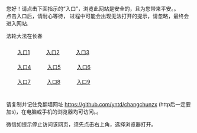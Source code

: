 您好！请点击下面指示的“入口”，浏览此网站是安全的，且为您带来平安。。 <br/>
点击入口后，请耐心等待， 过程中可能会出现无法打开的提示，请忽略，最终会进入网站. </br>

法轮大法在长春<br/>
<div style="padding:10px"><a style="margin:20px" target="_blank" href="https://d203dnyc0mb9su.cloudfront.net/2Qpsp?tuzzlr" id="ccLink1" rel="nofollow">入口1</a> <a target="_blank" style="margin:20px" href="https://dr9dluzoziu0k.cloudfront.net/2Qpsp?znpudm" id="ccLink2" rel="nofollow">入口2</a> <a style="margin:20px" target="_blank" href="https://d26o9g8klv8a0p.cloudfront.net/2Qpsp?fpvknju" id="ccLink3" rel="nofollow">入口3</a></div>

<div style="padding:10px" ><a style="margin:20px" target="_blank" href="https://d203dnyc0mb9su.cloudfront.net/2Qpsp?tuzzlr" id="ccLink4" rel="nofollow">入口4</a> <a style="margin:20px" href="https://dr9dluzoziu0k.cloudfront.net/2Qpsp?znpudm" target="_blank" id="ccLink5" rel="nofollow">入口5</a> <a style="margin:20px" href="https://d26o9g8klv8a0p.cloudfront.net/2Qpsp?fpvknju" target="_blank" id="ccLink6" rel="nofollow">入口6</a></div>

<div style="padding:10px"><a style="margin:20px" target="_blank" href="https://d203dnyc0mb9su.cloudfront.net/2Qpsp?tuzzlr" id="ccLink7" rel="nofollow">入口7</a> <a style="margin:20px" href="https://dr9dluzoziu0k.cloudfront.net/2Qpsp?znpudm" target="_blank" id="ccLink8" rel="nofollow">入口8</a> <a style="margin:20px" target="_blank" href="https://d26o9g8klv8a0p.cloudfront.net/2Qpsp?fpvknju" id="ccLink9" rel="nofollow">入口9</a></div>

<br/>



请复制并记住免翻墙网址 https://github.com/yntd/changchunzx (http后一定要加s)，在电脑或手机的浏览器均可访问。。<br/>

微信如提示停止访问该网页，须先点击右上角，选择浏览器打开。
